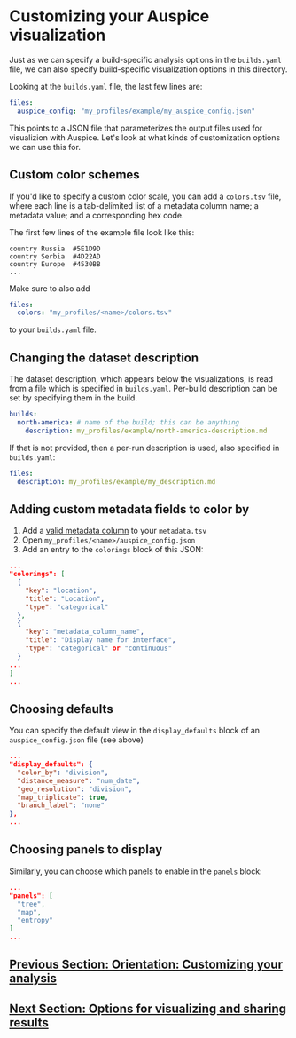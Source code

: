 # Customizing your Auspice visualization  
<!-- WARNING -->
<!-- Do not edit this file from within the docs.nextstrain.org repository. -->
<!-- It is fetched from another repository to be included in the docs.nextstrain.org build. -->
<!-- So, if you edit it after it is fetched into docs.nextstrain.org, your changes will be lost. -->
<!-- Instead, edit this file in its own repository and commit your changes there. -->
<!-- For more details on this (temporary) implementation, see https://github.com/nextstrain/docs.nextstrain.org#fetching-of-documents-from-other-repositories -->
<!-- This file is fetched from: https://github.com/nextstrain/ncov/blob/master/docs/customizing-visualization.md -->
<!-- WARNING -->
<!-- WARNING -->
<!-- WARNING -->

Just as we can specify a build-specific analysis options in the `builds.yaml` file, we can also specify build-specific visualization options in this directory.

Looking at the `builds.yaml` file, the last few lines are:  
```yaml
files:
  auspice_config: "my_profiles/example/my_auspice_config.json"
```

This points to a JSON file that parameterizes the output files used for visualizion with Auspice.
Let's look at what kinds of customization options we can use this for.


## Custom color schemes  

If you'd like to specify a custom color scale, you can add a `colors.tsv` file, where each line is a tab-delimited list of a metadata column name; a metadata value; and a corresponding hex code.   

The first few lines of the example file look like this:  
```
country	Russia	#5E1D9D
country	Serbia	#4D22AD
country	Europe	#4530BB
...
```

Make sure to also add
```yaml
files:
  colors: "my_profiles/<name>/colors.tsv"
```
to your `builds.yaml` file.


## Changing the dataset description

The dataset description, which appears below the visualizations, is read from a file which is specified in `builds.yaml`.  Per-build description can be set by specifying them in the build.

```yaml
builds:
  north-america: # name of the build; this can be anything
    description: my_profiles/example/north-america-description.md
```

If that is not provided, then a per-run description is used, also specified in `builds.yaml`:

```yaml
files:
  description: my_profiles/example/my_description.md
```

## Adding custom metadata fields to color by   
1. Add a [valid metadata column](data-prep.md) to your `metadata.tsv`  
2. Open `my_profiles/<name>/auspice_config.json`  
3. Add an entry to the `colorings` block of this JSON:

```json
...
"colorings": [
  {
    "key": "location",
    "title": "Location",
    "type": "categorical"
  },
  {
    "key": "metadata_column_name",
    "title": "Display name for interface",
    "type": "categorical" or "continuous"
  }
...
]
...
```

## Choosing defaults  
You can specify the default view in the `display_defaults` block of an `auspice_config.json` file (see above)
```json
...
"display_defaults": {
  "color_by": "division",
  "distance_measure": "num_date",
  "geo_resolution": "division",
  "map_triplicate": true,
  "branch_label": "none"
},
...
```

## Choosing panels to display  

Similarly, you can choose which panels to enable in the `panels` block:  
```json
...
"panels": [
  "tree",
  "map",
  "entropy"
]
...
```

## [Previous Section: Orientation: Customizing your analysis](customizing-analysis.md)
## [Next Section: Options for visualizing and sharing results](sharing.md)
